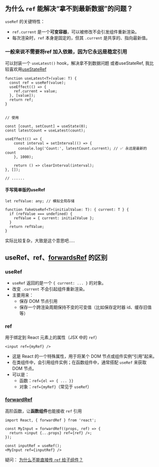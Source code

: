 

## 为什么 `ref` 能解决“拿不到最新数据”的问题？

`useRef` 的关键特性：

- `ref.current` 是一个**可变容器**，可以被修改不会引发组件重新渲染。
- 每次渲染时，`ref` 本身是固定的，但其 `.current` 是共享的、指向最新值。

### 一般来说不需要将ref 加入依赖，因为它永远是稳定引用

可以封装一个 `useLatest()` hook，解决拿不到数据问题
或者useStateRef, 我比较喜欢用[useStateRef](react/hooks实现/useStateRef)

```
function useLatest<T>(value: T) {
  const ref = useRef(value);
  useEffect(() => {
    ref.current = value;
  }, [value]);
  return ref;
}


// 使用

const [count, setCount] = useState(0);
const latestCount = useLatest(count);

useEffect(() => {
    const interval = setInterval(() => {
      console.log('Count:', latestCount.current); // ✅ 永远是最新的 count
    }, 1000);

    return () => clearInterval(interval);
}, []);

// ......
```


#### 手写简单版的useRef

```
let refValue: any; // 模拟全局存储

function fakeUseRef<T>(initialValue: T): { current: T } {
  if (refValue === undefined) {
    refValue = { current: initialValue };
  }
  return refValue;
}
```

实际比较复杂，大致是这个意思吧.....

## useRef、ref、[forwardsRef](react/forwardRef) 的区别

### useRef

- `useRef` 返回的是一个 `{ current: ... }` 的对象。
- 改变 `.current` 不会引起组件重新渲染。
- 主要用来：
    - 保存 DOM 节点引用
    - 保存一个跨渲染周期保持不变的可变值（比如保存定时器 id、缓存旧值等）

### ref

用于绑定到 React 元素上的属性（JSX 中的 `ref`）

```
<input ref={myRef} />
```

- 这是 React 的一个特殊属性，用于将某个 DOM 节点或组件实例“引用”起来。
- 在类组件中，会引用组件实例；在函数组件中，通常搭配 `useRef` 来获取 DOM 节点。
- 可以是：
    - 函数：`ref={el => { ... }}`
    - 对象：`ref={myRef}`（常见于 `useRef`）

### [forwardRef](react/forwardRef)

高阶函数，让**函数组件**也能接收 `ref` 引用

```
import React, { forwardRef } from 'react';

const MyInput = forwardRef((props, ref) => {
  return <input {...props} ref={ref} />;
});

```

```
const inputRef = useRef();
<MyInput ref={inputRef} />
```

疑问：
[为什么不能直接传 `ref` 给子组件？](react/forwardRef)